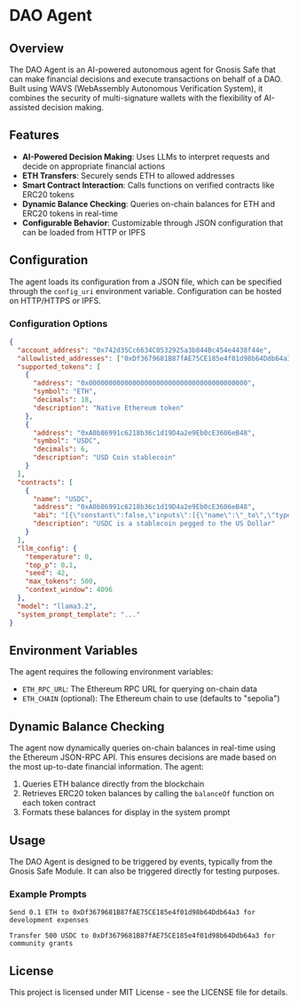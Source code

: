 # DAO Agent

## Overview

The DAO Agent is an AI-powered autonomous agent for Gnosis Safe that can make financial decisions and execute transactions on behalf of a DAO. Built using WAVS (WebAssembly Autonomous Verification System), it combines the security of multi-signature wallets with the flexibility of AI-assisted decision making.

## Features

- **AI-Powered Decision Making**: Uses LLMs to interpret requests and decide on appropriate financial actions
- **ETH Transfers**: Securely sends ETH to allowed addresses
- **Smart Contract Interaction**: Calls functions on verified contracts like ERC20 tokens
- **Dynamic Balance Checking**: Queries on-chain balances for ETH and ERC20 tokens in real-time
- **Configurable Behavior**: Customizable through JSON configuration that can be loaded from HTTP or IPFS

## Configuration

The agent loads its configuration from a JSON file, which can be specified through the `config_uri` environment variable. Configuration can be hosted on HTTP/HTTPS or IPFS.

### Configuration Options

```json
{
  "account_address": "0x742d35Cc6634C0532925a3b844Bc454e4438f44e",
  "allowlisted_addresses": ["0xDf3679681B87fAE75CE185e4f01d98b64Ddb64a3"],
  "supported_tokens": [
    {
      "address": "0x0000000000000000000000000000000000000000",
      "symbol": "ETH",
      "decimals": 18,
      "description": "Native Ethereum token"
    },
    {
      "address": "0xA0b86991c6218b36c1d19D4a2e9Eb0cE3606eB48",
      "symbol": "USDC",
      "decimals": 6,
      "description": "USD Coin stablecoin"
    }
  ],
  "contracts": [
    {
      "name": "USDC",
      "address": "0xA0b86991c6218b36c1d19D4a2e9Eb0cE3606eB48",
      "abi": "[{\"constant\":false,\"inputs\":[{\"name\":\"_to\",\"type\":\"address\"},{\"name\":\"_value\",\"type\":\"uint256\"}],\"name\":\"transfer\",\"outputs\":[{\"name\":\"\",\"type\":\"bool\"}],\"type\":\"function\"}]",
      "description": "USDC is a stablecoin pegged to the US Dollar"
    }
  ],
  "llm_config": {
    "temperature": 0,
    "top_p": 0.1,
    "seed": 42,
    "max_tokens": 500,
    "context_window": 4096
  },
  "model": "llama3.2",
  "system_prompt_template": "..."
}
```

## Environment Variables

The agent requires the following environment variables:

- `ETH_RPC_URL`: The Ethereum RPC URL for querying on-chain data
- `ETH_CHAIN` (optional): The Ethereum chain to use (defaults to "sepolia")

## Dynamic Balance Checking

The agent now dynamically queries on-chain balances in real-time using the Ethereum JSON-RPC API. This ensures decisions are made based on the most up-to-date financial information. The agent:

1. Queries ETH balance directly from the blockchain
2. Retrieves ERC20 token balances by calling the `balanceOf` function on each token contract
3. Formats these balances for display in the system prompt

## Usage

The DAO Agent is designed to be triggered by events, typically from the Gnosis Safe Module. It can also be triggered directly for testing purposes.

### Example Prompts

```
Send 0.1 ETH to 0xDf3679681B87fAE75CE185e4f01d98b64Ddb64a3 for development expenses
```

```
Transfer 500 USDC to 0xDf3679681B87fAE75CE185e4f01d98b64Ddb64a3 for community grants
```

## License

This project is licensed under MIT License - see the LICENSE file for details.

